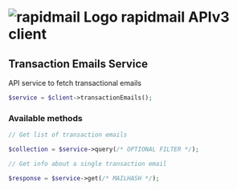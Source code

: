 # ![rapidmail Logo](https://avatars0.githubusercontent.com/u/25850436?v=3&s=50 "rapidmail Logo") rapidmail APIv3 client

## Transaction Emails Service

API service to fetch transactional emails

```php
$service = $client->transactionEmails();
```

###  Available methods
```php
// Get list of transaction emails

$collection = $service->query(/* OPTIONAL FILTER */);

// Get info about a single transaction email

$response = $service->get(/* MAILHASH */);
```